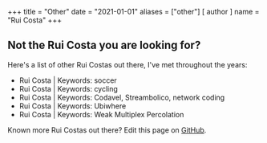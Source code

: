 +++
title = "Other"
date = "2021-01-01"
aliases = ["other"]
[ author ]
  name = "Rui Costa"
+++

## Not the Rui Costa you are looking for?

Here's a list of other Rui Costas out there, I've met throughout the years:


* Rui Costa | Keywords: soccer
* Rui Costa | Keywords: cycling
* Rui Costa | Keywords: Codavel, Streambolico, network coding
* Rui Costa | Keywords: Ubiwhere
* Rui Costa | Keywords: Weak Multiplex Percolation

Known more Rui Costas out there? Edit this page on [GitHub](https://github.com/tallis/ruicosta.io/blob/master/content/other.md).
